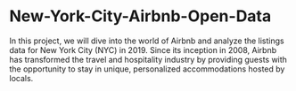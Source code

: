 # New-York-City-Airbnb-Open-Data

In this project, we will dive into the world of Airbnb and analyze the listings data for New York City (NYC) in 2019. Since its inception in 2008, Airbnb has transformed the travel and hospitality industry by providing guests with the opportunity to stay in unique, personalized accommodations hosted by locals.
